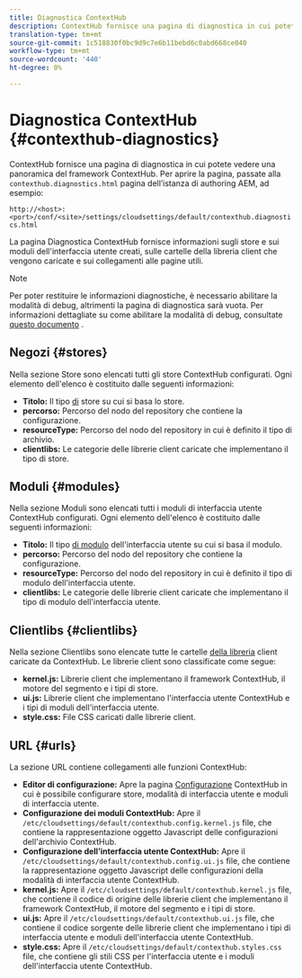 ```yaml
---
title: Diagnostica ContextHub
description: ContextHub fornisce una pagina di diagnostica in cui potete vedere una panoramica del framework ContextHub
translation-type: tm+mt
source-git-commit: 1c518830f0bc9d9c7e6b11bebd6c0abd668ce040
workflow-type: tm+mt
source-wordcount: '440'
ht-degree: 0%

---
```



# Diagnostica ContextHub {#contexthub-diagnostics}

ContextHub fornisce una pagina di diagnostica in cui potete vedere una panoramica del framework ContextHub. Per aprire la pagina, passate alla `contexthub.diagnostics.html` pagina dell’istanza di authoring AEM, ad esempio:

`http://<host>:<port>/conf/<site>/settings/cloudsettings/default/contexthub.diagnostics.html`

La pagina Diagnostica ContextHub fornisce informazioni sugli store e sui moduli dell&#39;interfaccia utente creati, sulle cartelle della libreria client che vengono caricate e sui collegamenti alle pagine utili.

>[!NOTE]
>
>Per poter restituire le informazioni diagnostiche, è necessario abilitare la modalità di debug, altrimenti la pagina di diagnostica sarà vuota. Per informazioni dettagliate su come abilitare la modalità di debug, consultate [questo documento](configuring-contexthub.md#debugging-contexthub) .

## Negozi {#stores}

Nella sezione Store sono elencati tutti gli store ContextHub configurati. Ogni elemento dell&#39;elenco è costituito dalle seguenti informazioni:

* **Titolo:** Il tipo [di](sample-stores.md) store su cui si basa lo store.
* **percorso:** Percorso del nodo del repository che contiene la configurazione.
* **resourceType:** Percorso del nodo del repository in cui è definito il tipo di archivio.
* **clientlibs:** Le categorie delle librerie client caricate che implementano il tipo di store.

## Moduli {#modules}

Nella sezione Moduli sono elencati tutti i moduli di interfaccia utente ContextHub configurati. Ogni elemento dell&#39;elenco è costituito dalle seguenti informazioni:

* **Titolo:** Il tipo [di modulo](sample-modules.md) dell&#39;interfaccia utente su cui si basa il modulo.
* **percorso:** Percorso del nodo del repository che contiene la configurazione.
* **resourceType:** Percorso del nodo del repository in cui è definito il tipo di modulo dell&#39;interfaccia utente.
* **clientlibs:** Le categorie delle librerie client caricate che implementano il tipo di modulo dell&#39;interfaccia utente.

## Clientlibs {#clientlibs}

Nella sezione Clientlibs sono elencate tutte le cartelle [della libreria](/help/implementing/developing/introduction/clientlibs.md) client caricate da ContextHub. Le librerie client sono classificate come segue:

* **kernel.js:** Librerie client che implementano il framework ContextHub, il motore del segmento e i tipi di store.
* **ui.js:** Librerie client che implementano l&#39;interfaccia utente ContextHub e i tipi di moduli dell&#39;interfaccia utente.
* **style.css:** File CSS caricati dalle librerie client.

## URL {#urls}

La sezione URL contiene collegamenti alle funzioni ContextHub:

* **Editor di configurazione:** Apre la pagina [Configurazione](configuring-contexthub.md) ContextHub in cui è possibile configurare store, modalità di interfaccia utente e moduli di interfaccia utente.
* **Configurazione dei moduli ContextHub:** Apre il `/etc/cloudsettings/default/contexthub.config.kernel.js` file, che contiene la rappresentazione oggetto Javascript delle configurazioni dell&#39;archivio ContextHub.
* **Configurazione dell’interfaccia utente ContextHub:** Apre il `/etc/cloudsettings/default/contexthub.config.ui.js` file, che contiene la rappresentazione oggetto Javascript delle configurazioni della modalità di interfaccia utente ContextHub.
* **kernel.js:** Apre il `/etc/cloudsettings/default/contexthub.kernel.js` file, che contiene il codice di origine delle librerie client che implementano il framework ContextHub, il motore del segmento e i tipi di store.
* **ui.js:** Apre il `/etc/cloudsettings/default/contexthub.ui.js` file, che contiene il codice sorgente delle librerie client che implementano i tipi di interfaccia utente e moduli dell&#39;interfaccia utente ContextHub.
* **style.css:** Apre il `/etc/cloudsettings/default/contexthub.styles.css` file, che contiene gli stili CSS per l&#39;interfaccia utente e i moduli dell&#39;interfaccia utente ContextHub.
